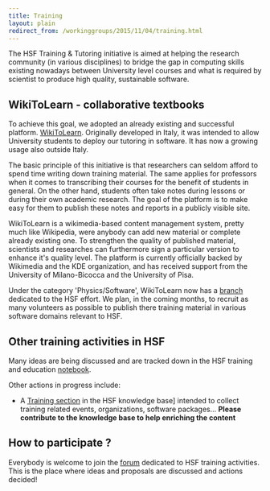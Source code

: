 ```yaml
---
title: Training
layout: plain
redirect_from: /workinggroups/2015/11/04/training.html
---
```


The HSF Training & Tutoring initiative is aimed at helping the research community (in various disciplines) to bridge the gap in computing skills existing nowadays between University level courses and what is required by scientist to produce high quality, sustainable software. 

## WikiToLearn - collaborative textbooks

To achieve this goal, we adopted an already existing and successful platform. [WikiToLearn](http://en.wikitolearn.org/Main_Page). Originally developed in Italy, it was intended to allow University students to deploy our tutoring in software. It has now a growing usage also outside Italy. 

The basic principle of this initiative is that researchers can seldom afford to spend time writing down training material. The same applies for professors when it comes to transcribing their courses for the benefit of students in general. On the other hand, students often take notes during lessons or during their own academic research. The goal of the platform is to make easy for them to publish these notes and reports in a publicly visible site.

WikiToLearn is a wikimedia-based content management system, pretty much like Wikipedia, were anybody can add new material or complete already existing one. To strengthen the quality of published material, scientists and researches can furthermore sign a particular version to enhance it's quality level. The platform is currently officially backed by Wikimedia and the KDE organization, and has received support from the University of Milano-Bicocca and the University of Pisa.

Under the category 'Physics/Software', WikiToLearn now has a [branch](http://it.wikitolearn.org/Main_HSF_Page) dedicated to the HSF effort. We plan, in the coming months, to recruit as many volunteers as possible to publish there training material in various software domains relevant to HSF.

## Other training activities in HSF

Many ideas are being discussed and are tracked down in the HSF training and education [notebook](https://docs.google.com/document/d/1E85vhzgFs37VOlTC6XTqvQOOmLEgAvamyvl4Iz-Sqm4/edit#heading=h.pstok39wu9vm).

Other actions in progress include:

* A [Training section](http://hepsoftware.org/e/training) in the HSF knowledge base] intended to collect training related events, organizations, software packages... **Please contribute to the knowledge base to help enriching the content**

## How to participate ?

Everybody is welcome to join the [forum](https://groups.google.com/forum/#!forum/hep-sf-training-wg) dedicated to HSF training activities. This is the place where ideas and proposals are discussed and actions decided!
  
